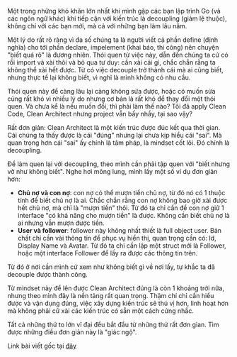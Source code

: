 Một trong những khó khăn lớn nhất khi mình gặp các bạn lập trình Go (và các ngôn ngữ khác) khi tiếp cận với kiến trúc là decoupling (giảm lệ thuộc), không chỉ với các bạn mới, mà cả với những bạn làm lâu năm.

Một lý do rất rõ ràng vì đa số chúng ta là người viết cả phần define (định nghĩa) cho tới phần declare, impelement (khai báo, thi công) nên chuyện "biết quá rõ" là đương nhiên. Thói quen từ việc này, dẫn đến chúng ta cứ có rồi import và xài thôi và bỏ qua tư duy: cần xài cái gì, chắc chắn rằng ta không thể xài hết được. Từ có việc decouple trở thành cái mà ai cũng biết, nhưng thực tế lại không biết, vì nghĩ là mình không có nhu cầu.

Thói quen này để càng lâu lại càng không sửa được, hoặc có muốn sửa cũng rất khó vì nhiều lý do nhưng cơ bản là rất khó để thay đổi một thói quen. Và chưa kể là nếu muốn đổi, thì phải làm thế nào? Tôi đã apply Clean Code, Clean Architect nhưng project vẫn bấy nhầy, tại sao vậy?

Rất đơn giản: Clean Architect là một kiến trúc được đúc kết qua thời gian. Cái chúng ta thấy được là cái "đúng" nhưng lại chưa kịp hiểu cái "sai". Mà quan trọng hơn cái "sai" ấy chính là tâm pháp, là mindset cốt lõi. Đó chính là decoupling.

Để làm quen lại với decoupling, theo mình cần phải tập quen với "biết nhưng vờ như không biết". Nghe hơi mông lung, mình lấy một số ví dụ đơn giản hơn:
- **Chủ nợ và con nợ**: con nợ có thể mượn tiền chủ nợ, từ đó nó có 1 thuộc tính để biết chủ nợ là ai. Chắc chắn rằng con nợ không bao giờ xài được hết chủ nợ, mà chỉ là "mượn tiền" thôi. Từ đó ta chỉ cần để con nợ giữ 1 interface "có khả năng cho mượn tiền" là được. Không cần biết chủ nợ là ai nhưng vẫn mượn được tiền.
- **User và follower**: follower này không nhất thiết là full object user. Bản chất chỉ cần vài thông tin để phục vụ hiển thị, quan trọng cần có: Id, Display Name và Avatar. Từ đó ta chỉ cần lập một struct mới là Follower, hoặc một interface Follower để lấy ra được các thông tin trên.

Từ đó ở nơi cần mình cứ xem như không biết gì về nơi lấy, tự khắc ta đã decouple được thành công.

Từ mindset này để lên được Clean Architect đúng là còn 1 khoảng trời nữa, nhưng theo mình đây là nền tảng rất quan trọng. Thậm chí chỉ cần hiểu được và vận dụng đúng, việc xây dựng kiến trúc sẽ thú vị hơn, linh hoạt hơn mà không phải cứ xài các kiến trúc có sẵn một cách cứng nhắc.

Tất cả những thứ to lớn vĩ đại đều bắt đầu từ những thứ rất đơn gỉan. Tìm được những điều đơn giản này là "giác ngộ".

Link bài viết gốc tại [đây](https://www.facebook.com/photo.php?fbid=2703495049678597&set=gm.2776840529009649&type=3&theater&ifg=1)